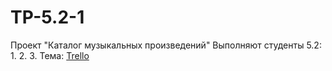 # TP-5.2-1
Проект "Каталог музыкальных произведений"
Выполняют студенты 5.2:
1.
2.
3.
Тема: 
[Trello](https://trello.com/b/3VvHXBl8/каталог-музыкальных-произведений)
